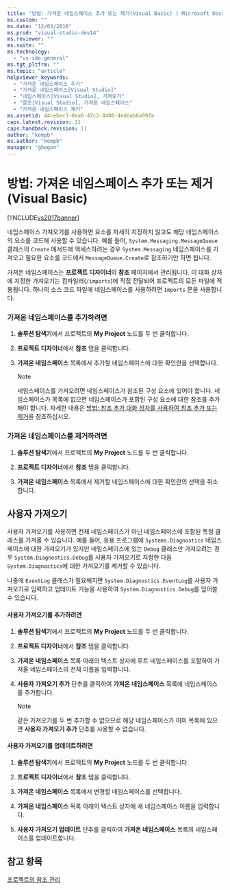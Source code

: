 ```yaml
---
title: "방법: 가져온 네임스페이스 추가 또는 제거(Visual Basic) | Microsoft Docs"
ms.custom: ""
ms.date: "12/03/2016"
ms.prod: "visual-studio-dev14"
ms.reviewer: ""
ms.suite: ""
ms.technology: 
  - "vs-ide-general"
ms.tgt_pltfrm: ""
ms.topic: "article"
helpviewer_keywords: 
  - "가져온 네임스페이스 추가"
  - "가져온 네임스페이스[Visual Studio]"
  - "네임스페이스[Visual Studio], 가져오기"
  - "참조[Visual Studio], 가져온 네임스페이스"
  - "가져온 네임스페이스 제거"
ms.assetid: 44cebec3-0ea0-47c2-8406-4edeab6a997e
caps.latest.revision: 11
caps.handback.revision: 11
author: "kempb"
ms.author: "kempb"
manager: "ghogen"
---
```

# 방법: 가져온 네임스페이스 추가 또는 제거(Visual Basic)
[!INCLUDE[vs2017banner](../code-quality/includes/vs2017banner.md)]

네임스페이스 가져오기를 사용하면 요소를 자세히 지정하지 않고도 해당 네임스페이스의 요소를 코드에 사용할 수 있습니다.  예를 들어, `System.Messaging.MessageQueue` 클래스의 `Create` 메서드에 액세스하려는 경우 `System.Messaging` 네임스페이스를 가져오고 필요한 요소를 코드에서 `MessageQueue.Create`로 참조하기만 하면 됩니다.  
  
 가져온 네임스페이스는 **프로젝트 디자이너**의 **참조** 페이지에서 관리됩니다.  이 대화 상자에 지정한 가져오기는 컴파일러\(`/imports`\)에 직접 전달되어 프로젝트의 모든 파일에 적용됩니다.  하나의 소스 코드 파일에 네임스페이스를 사용하려면 `Imports` 문을 사용합니다.  
  
### 가져온 네임스페이스를 추가하려면  
  
1.  **솔루션 탐색기**에서 프로젝트의 **My Project** 노드를 두 번 클릭합니다.  
  
2.  **프로젝트 디자이너**에서 **참조** 탭을 클릭합니다.  
  
3.  **가져온 네임스페이스** 목록에서 추가할 네임스페이스에 대한 확인란을 선택합니다.  
  
    > [!NOTE]
    >  네임스페이스를 가져오려면 네임스페이스가 참조된 구성 요소에 있어야 합니다.  네임스페이스가 목록에 없으면 네임스페이스가 포함된 구성 요소에 대한 참조를 추가해야 합니다.  자세한 내용은 [방법: 참조 추가 대화 상자를 사용하여 참조 추가 또는 제거](http://msdn.microsoft.com/ko-kr/3bd75d61-f00c-47c0-86a2-dd1f20e231c9)을 참조하십시오.  
  
### 가져온 네임스페이스를 제거하려면  
  
1.  **솔루션 탐색기**에서 프로젝트의 **My Project** 노드를 두 번 클릭합니다.  
  
2.  **프로젝트 디자이너**에서 **참조** 탭을 클릭합니다.  
  
3.  **가져온 네임스페이스** 목록에서 제거할 네임스페이스에 대한 확인란의 선택을 취소합니다.  
  
## 사용자 가져오기  
 사용자 가져오기를 사용하면 전체 네임스페이스가 아닌 네임스페이스에 포함된 특정 클래스를 가져올 수 있습니다.  예를 들어, 응용 프로그램에 `Systems.Diagnostics` 네임스페이스에 대한 가져오기가 있지만 네임스페이스에 있는 `Debug` 클래스만 가져오려는 경우  `System.Diagnostics.Debug`를 사용자 가져오기로 지정한 다음 `System.Diagnostics`에 대한 가져오기를 제거할 수 있습니다.  
  
 나중에 `EventLog` 클래스가 필요해지면 `System.Diagnostics.EventLog`를 사용자 가져오기로 입력하고 업데이트 기능을 사용하여 `System.Diagnostics.Debug`를 덮어쓸 수 있습니다.  
  
#### 사용자 가져오기를 추가하려면  
  
1.  **솔루션 탐색기**에서 프로젝트의 **My Project** 노드를 두 번 클릭합니다.  
  
2.  **프로젝트 디자이너**에서 **참조** 탭을 클릭합니다.  
  
3.  **가져온 네임스페이스** 목록 아래의 텍스트 상자에 루트 네임스페이스를 포함하여 가져올 네임스페이스의 전체 이름을 입력합니다.  
  
4.  **사용자 가져오기 추가** 단추를 클릭하여 **가져온 네임스페이스** 목록에 네임스페이스를 추가합니다.  
  
    > [!NOTE]
    >  같은 가져오기를 두 번 추가할 수 없으므로 해당 네임스페이스가 이미 목록에 있으면 **사용자 가져오기 추가** 단추를 사용할 수 없습니다.  
  
#### 사용자 가져오기를 업데이트하려면  
  
1.  **솔루션 탐색기**에서 프로젝트의 **My Project** 노드를 두 번 클릭합니다.  
  
2.  **프로젝트 디자이너**에서 **참조** 탭을 클릭합니다.  
  
3.  **가져온 네임스페이스** 목록에서 변경할 네임스페이스를 선택합니다.  
  
4.  **가져온 네임스페이스** 목록 아래의 텍스트 상자에 새 네임스페이스 이름을 입력합니다.  
  
5.  **사용자 가져오기 업데이트** 단추를 클릭하여 **가져온 네임스페이스** 목록의 네임스페이스를 업데이트합니다.  
  
## 참고 항목  
 [프로젝트의 참조 관리](../ide/managing-references-in-a-project.md)